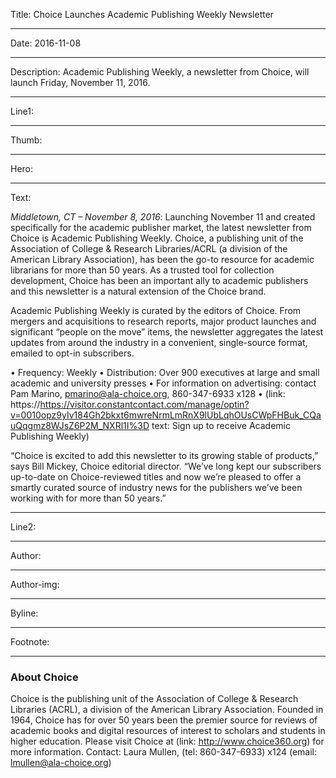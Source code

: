 Title: Choice Launches Academic Publishing Weekly Newsletter

----

Date: 2016-11-08

----

Description: Academic Publishing Weekly, a newsletter from Choice, will launch Friday, November 11, 2016.

----

Line1: 

----

Thumb: 

----

Hero: 

----

Text: 

*Middletown, CT – November 8, 2016*:  Launching November 11 and created specifically for the academic publisher market, the latest newsletter from Choice is Academic Publishing Weekly.  Choice, a publishing unit of the Association of College & Research Libraries/ACRL (a division of the American Library Association), has been the go-to resource for academic librarians for more than 50 years. As a trusted tool for collection development, Choice has been an important ally to academic publishers and this newsletter is a natural extension of the Choice brand.

Academic Publishing Weekly is curated by the editors of Choice. From mergers and acquisitions to research reports, major product launches and significant “people on the move” items, the newsletter aggregates the latest updates from around the industry in a convenient, single-source format, emailed to opt-in subscribers. 

•	Frequency: Weekly
•	Distribution: Over 900 executives at large and small academic and university presses
•	For information on advertising: contact Pam Marino, pmarino@ala-choice.org, 860-347-6933 x128
•	(link: https://https://visitor.constantcontact.com/manage/optin?v=0010opz9yIv184Gh2bkxt6mwreNrmLmRnX9lUbLqhOUsCWpFHBuk_CQauQqgmz8WJsZ6P2M_NXRl1I%3D
 text: Sign up to receive Academic Publishing Weekly)

“Choice is excited to add this newsletter to its growing stable of products,” says Bill Mickey, Choice editorial director. “We’ve long kept our subscribers up-to-date on Choice-reviewed titles and now we’re pleased to offer a smartly curated source of industry news for the publishers we’ve been working with for more than 50 years.”

----

Line2: 

----

Author: 

----

Author-img: 

----

Byline: 

----

Footnote: 

***
### About Choice
Choice is the publishing unit of the Association of College & Research Libraries (ACRL), a division of the American Library Association. Founded in 1964, Choice has for over 50 years been the premier source for reviews of academic books and digital resources of interest to scholars and students in higher education. Please visit Choice at (link: http://www.choice360.org) for more information.
Contact: Laura Mullen, (tel: 860-347-6933) x124​
(email: lmullen@ala-choice.org)
